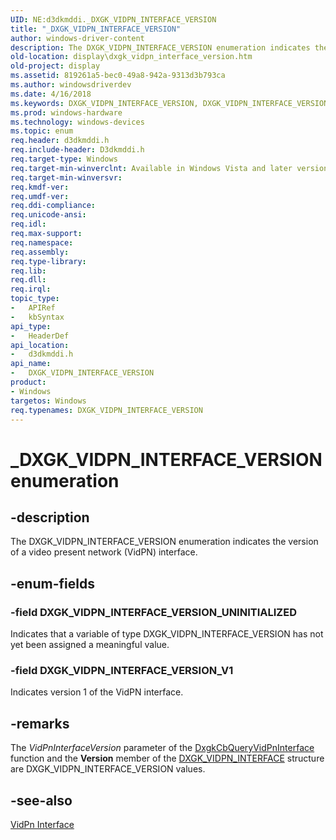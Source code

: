```yaml
---
UID: NE:d3dkmddi._DXGK_VIDPN_INTERFACE_VERSION
title: "_DXGK_VIDPN_INTERFACE_VERSION"
author: windows-driver-content
description: The DXGK_VIDPN_INTERFACE_VERSION enumeration indicates the version of a video present network (VidPN) interface.
old-location: display\dxgk_vidpn_interface_version.htm
old-project: display
ms.assetid: 819261a5-bec0-49a8-942a-9313d3b793ca
ms.author: windowsdriverdev
ms.date: 4/16/2018
ms.keywords: DXGK_VIDPN_INTERFACE_VERSION, DXGK_VIDPN_INTERFACE_VERSION enumeration [Display Devices], DXGK_VIDPN_INTERFACE_VERSION_UNINITIALIZED, DXGK_VIDPN_INTERFACE_VERSION_V1, DmEnums_69c4e28b-70fe-4576-b726-6fa6d78c97d0.xml, _DXGK_VIDPN_INTERFACE_VERSION, d3dkmddi/DXGK_VIDPN_INTERFACE_VERSION, d3dkmddi/DXGK_VIDPN_INTERFACE_VERSION_UNINITIALIZED, d3dkmddi/DXGK_VIDPN_INTERFACE_VERSION_V1, display.dxgk_vidpn_interface_version
ms.prod: windows-hardware
ms.technology: windows-devices
ms.topic: enum
req.header: d3dkmddi.h
req.include-header: D3dkmddi.h
req.target-type: Windows
req.target-min-winverclnt: Available in Windows Vista and later versions of the Windows operating systems.
req.target-min-winversvr: 
req.kmdf-ver: 
req.umdf-ver: 
req.ddi-compliance: 
req.unicode-ansi: 
req.idl: 
req.max-support: 
req.namespace: 
req.assembly: 
req.type-library: 
req.lib: 
req.dll: 
req.irql: 
topic_type:
-	APIRef
-	kbSyntax
api_type:
-	HeaderDef
api_location:
-	d3dkmddi.h
api_name:
-	DXGK_VIDPN_INTERFACE_VERSION
product:
- Windows
targetos: Windows
req.typenames: DXGK_VIDPN_INTERFACE_VERSION
---
```


# _DXGK_VIDPN_INTERFACE_VERSION enumeration


## -description


The DXGK_VIDPN_INTERFACE_VERSION enumeration indicates the version of a video present network (VidPN) interface.


## -enum-fields




### -field DXGK_VIDPN_INTERFACE_VERSION_UNINITIALIZED

Indicates that a variable of type DXGK_VIDPN_INTERFACE_VERSION has not yet been assigned a meaningful value.


### -field DXGK_VIDPN_INTERFACE_VERSION_V1

Indicates version 1 of the VidPN interface.


## -remarks



The <i>VidPnInterfaceVersion</i> parameter of the <a href="https://msdn.microsoft.com/649ce7fc-6852-43f3-b944-b2b64fcba874">DxgkCbQueryVidPnInterface</a> function and the <b>Version</b> member of the <a href="https://msdn.microsoft.com/library/windows/hardware/ff562108">DXGK_VIDPN_INTERFACE</a> structure are DXGK_VIDPN_INTERFACE_VERSION values.




## -see-also




<a href="https://msdn.microsoft.com/library/windows/hardware/ff570556">VidPn Interface</a>
 

 

